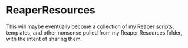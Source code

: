 # ReaperResources

This will maybe eventually become a collection of my Reaper scripts, templates, and other nonsense pulled from my Reaper Resources folder, with the intent of sharing them.

